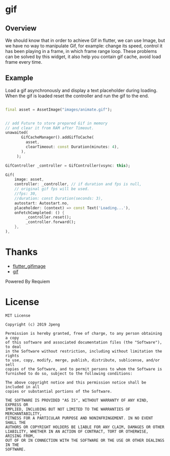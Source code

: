 # gif

## Overview

We should know that in order to achieve Gif in flutter, we can use Image, but we have no way to manipulate Gif, for example: change its speed, control it has been playing in a frame,
 in which frame range loop. These problems can be solved by this widget, it also help you contain gif cache, avoid load frame every time.

## Example

 Load a gif asynchronously and display a text placeholder during loading.<br>
 When the gif is loaded reset the controller and run the gif to the end.

 ```dart

final asset = AssetImage("images/animate.gif");


// add Future to store prepared Gif in memory
// and clear it from RAM after Timeout.
unawaited(
        GifCacheManager().addGifToCache(
          asset,
          clearTimeout: const Duration(minutes: 4),
        ),
      );

GifController _controller = GifController(vsync: this);

Gif(
     image: asset,
     controller: _controller, // if duration and fps is null,
     // original gif fps will be used.
     //fps: 30,               
     //duration: const Duration(seconds: 3),
     autostart: Autostart.no,
     placeholder: (context) => const Text('Loading...'),
     onFetchCompleted: () {
          _controller.reset();
          _controller.forward();
     },
),
 ```

# Thanks
* [flutter_gifimage](https://github.com/peng8350/flutter_gifimage)  
* [gif](https://pub.dev/packages/gif)  


Powered By Requiem

# License

```
MIT License

Copyright (c) 2019 Jpeng

Permission is hereby granted, free of charge, to any person obtaining a copy
of this software and associated documentation files (the "Software"), to deal
in the Software without restriction, including without limitation the rights
to use, copy, modify, merge, publish, distribute, sublicense, and/or sell
copies of the Software, and to permit persons to whom the Software is
furnished to do so, subject to the following conditions:

The above copyright notice and this permission notice shall be included in all
copies or substantial portions of the Software.

THE SOFTWARE IS PROVIDED "AS IS", WITHOUT WARRANTY OF ANY KIND, EXPRESS OR
IMPLIED, INCLUDING BUT NOT LIMITED TO THE WARRANTIES OF MERCHANTABILITY,
FITNESS FOR A PARTICULAR PURPOSE AND NONINFRINGEMENT. IN NO EVENT SHALL THE
AUTHORS OR COPYRIGHT HOLDERS BE LIABLE FOR ANY CLAIM, DAMAGES OR OTHER
LIABILITY, WHETHER IN AN ACTION OF CONTRACT, TORT OR OTHERWISE, ARISING FROM,
OUT OF OR IN CONNECTION WITH THE SOFTWARE OR THE USE OR OTHER DEALINGS IN THE
SOFTWARE.

```